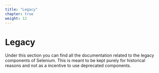 ```yaml
---
title: "Legacy"
chapter: true
weight: 12
---
```


# Legacy

Under this section you can find all the documentation related to the legacy components of Selenium.
This is meant to be kept purely for historical reasons and not as a incentive to use deprecated
components. 
